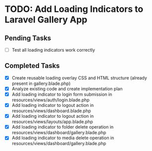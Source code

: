# TODO: Add Loading Indicators to Laravel Gallery App

## Pending Tasks

-   [ ] Test all loading indicators work correctly

## Completed Tasks

-   [x] Create reusable loading overlay CSS and HTML structure (already present in gallery.blade.php)
-   [x] Analyze existing code and create implementation plan
-   [x] Add loading indicator to login form submission in resources/views/auth/login.blade.php
-   [x] Add loading indicator to logout action in resources/views/dashboard.blade.php
-   [x] Add loading indicator to logout action in resources/views/layouts/app.blade.php
-   [x] Add loading indicator to folder delete operation in resources/views/dashboard/gallery.blade.php
-   [x] Add loading indicator to media delete operation in resources/views/dashboard/gallery.blade.php
